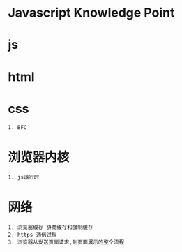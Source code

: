 # Javascript Knowledge Point
# js
# html
# css
    1. BFC
# 浏览器内核
    1. js运行时
# 网络
    1. 浏览器缓存 协商缓存和强制缓存
    2. https 通信过程
    3. 浏览器从发送页面请求,到页面展示的整个流程
